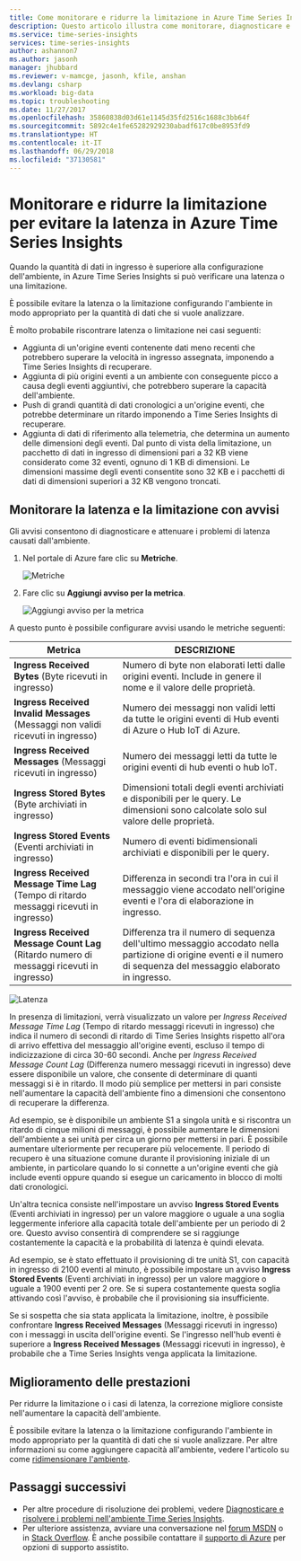 ```yaml
---
title: Come monitorare e ridurre la limitazione in Azure Time Series Insights | Microsoft Docs
description: Questo articolo illustra come monitorare, diagnosticare e attenuare i problemi di prestazioni che causano latenza e limitazione in Azure Time Series Insights.
ms.service: time-series-insights
services: time-series-insights
author: ashannon7
ms.author: jasonh
manager: jhubbard
ms.reviewer: v-mamcge, jasonh, kfile, anshan
ms.devlang: csharp
ms.workload: big-data
ms.topic: troubleshooting
ms.date: 11/27/2017
ms.openlocfilehash: 35860838d03d61e1145d35fd2516c1688c3bb64f
ms.sourcegitcommit: 5892c4e1fe65282929230abadf617c0be8953fd9
ms.translationtype: HT
ms.contentlocale: it-IT
ms.lasthandoff: 06/29/2018
ms.locfileid: "37130581"
---
```

# <a name="monitor-and-mitigate-throttling-to-reduce-latency-in-azure-time-series-insights"></a>Monitorare e ridurre la limitazione per evitare la latenza in Azure Time Series Insights
Quando la quantità di dati in ingresso è superiore alla configurazione dell'ambiente, in Azure Time Series Insights si può verificare una latenza o una limitazione.

È possibile evitare la latenza o la limitazione configurando l'ambiente in modo appropriato per la quantità di dati che si vuole analizzare.

È molto probabile riscontrare latenza o limitazione nei casi seguenti:

- Aggiunta di un'origine eventi contenente dati meno recenti che potrebbero superare la velocità in ingresso assegnata, imponendo a Time Series Insights di recuperare.
- Aggiunta di più origini eventi a un ambiente con conseguente picco a causa degli eventi aggiuntivi, che potrebbero superare la capacità dell'ambiente.
- Push di grandi quantità di dati cronologici a un'origine eventi, che potrebbe determinare un ritardo imponendo a Time Series Insights di recuperare.
- Aggiunta di dati di riferimento alla telemetria, che determina un aumento delle dimensioni degli eventi.  Dal punto di vista della limitazione, un pacchetto di dati in ingresso di dimensioni pari a 32 KB viene considerato come 32 eventi, ognuno di 1 KB di dimensioni. Le dimensioni massime degli eventi consentite sono 32 KB e i pacchetti di dati di dimensioni superiori a 32 KB vengono troncati.


## <a name="monitor-latency-and-throttling-with-alerts"></a>Monitorare la latenza e la limitazione con avvisi

Gli avvisi consentono di diagnosticare e attenuare i problemi di latenza causati dall'ambiente. 

1. Nel portale di Azure fare clic su **Metriche**. 

   ![Metriche](media/environment-mitigate-latency/add-metrics.png)

2. Fare clic su **Aggiungi avviso per la metrica**.  

    ![Aggiungi avviso per la metrica](media/environment-mitigate-latency/add-metric-alert.png)

A questo punto è possibile configurare avvisi usando le metriche seguenti:

|Metrica  |DESCRIZIONE  |
|---------|---------|
|**Ingress Received Bytes** (Byte ricevuti in ingresso)     | Numero di byte non elaborati letti dalle origini eventi. Include in genere il nome e il valore delle proprietà.  |  
|**Ingress Received Invalid Messages** (Messaggi non validi ricevuti in ingresso)     | Numero dei messaggi non validi letti da tutte le origini eventi di Hub eventi di Azure o Hub IoT di Azure.      |
|**Ingress Received Messages** (Messaggi ricevuti in ingresso)   | Numero dei messaggi letti da tutte le origini eventi di hub eventi o hub IoT.        |
|**Ingress Stored Bytes** (Byte archiviati in ingresso)     | Dimensioni totali degli eventi archiviati e disponibili per le query. Le dimensioni sono calcolate solo sul valore delle proprietà.        |
|**Ingress Stored Events** (Eventi archiviati in ingresso)     |   Numero di eventi bidimensionali archiviati e disponibili per le query.      |
|**Ingress Received Message Time Lag** (Tempo di ritardo messaggi ricevuti in ingresso)    |  Differenza in secondi tra l'ora in cui il messaggio viene accodato nell'origine eventi e l'ora di elaborazione in ingresso.      |
|**Ingress Received Message Count Lag** (Ritardo numero di messaggi ricevuti in ingresso)    |  Differenza tra il numero di sequenza dell'ultimo messaggio accodato nella partizione di origine eventi e il numero di sequenza del messaggio elaborato in ingresso.      |


![Latenza](media/environment-mitigate-latency/latency.png)

In presenza di limitazioni, verrà visualizzato un valore per *Ingress Received Message Time Lag* (Tempo di ritardo messaggi ricevuti in ingresso) che indica il numero di secondi di ritardo di Time Series Insights rispetto all'ora di arrivo effettiva del messaggio all'origine eventi, escluso il tempo di indicizzazione di circa 30-60 secondi.  Anche per *Ingress Received Message Count Lag* (Differenza numero messaggi ricevuti in ingresso) deve essere disponibile un valore, che consente di determinare di quanti messaggi si è in ritardo.  Il modo più semplice per mettersi in pari consiste nell'aumentare la capacità dell'ambiente fino a dimensioni che consentono di recuperare la differenza.  

Ad esempio, se è disponibile un ambiente S1 a singola unità e si riscontra un ritardo di cinque milioni di messaggi, è possibile aumentare le dimensioni dell'ambiente a sei unità per circa un giorno per mettersi in pari.  È possibile aumentare ulteriormente per recuperare più velocemente.  Il periodo di recupero è una situazione comune durante il provisioning iniziale di un ambiente, in particolare quando lo si connette a un'origine eventi che già include eventi oppure quando si esegue un caricamento in blocco di molti dati cronologici.

Un'altra tecnica consiste nell'impostare un avviso **Ingress Stored Events** (Eventi archiviati in ingresso) per un valore maggiore o uguale a una soglia leggermente inferiore alla capacità totale dell'ambiente per un periodo di 2 ore.  Questo avviso consentirà di comprendere se si raggiunge costantemente la capacità e la probabilità di latenza è quindi elevata.  

Ad esempio, se è stato effettuato il provisioning di tre unità S1, con capacità in ingresso di 2100 eventi al minuto, è possibile impostare un avviso **Ingress Stored Events** (Eventi archiviati in ingresso) per un valore maggiore o uguale a 1900 eventi per 2 ore. Se si supera costantemente questa soglia attivando così l'avviso, è probabile che il provisioning sia insufficiente.  

Se si sospetta che sia stata applicata la limitazione, inoltre, è possibile confrontare **Ingress Received Messages** (Messaggi ricevuti in ingresso) con i messaggi in uscita dell'origine eventi.  Se l'ingresso nell'hub eventi è superiore a **Ingress Received Messages** (Messaggi ricevuti in ingresso), è probabile che a Time Series Insights venga applicata la limitazione.

## <a name="improving-performance"></a>Miglioramento delle prestazioni 
Per ridurre la limitazione o i casi di latenza, la correzione migliore consiste nell'aumentare la capacità dell'ambiente. 

È possibile evitare la latenza o la limitazione configurando l'ambiente in modo appropriato per la quantità di dati che si vuole analizzare. Per altre informazioni su come aggiungere capacità all'ambiente, vedere l'articolo su come [ridimensionare l'ambiente](time-series-insights-how-to-scale-your-environment.md).

## <a name="next-steps"></a>Passaggi successivi
- Per altre procedure di risoluzione dei problemi, vedere [Diagnosticare e risolvere i problemi nell'ambiente Time Series Insights](time-series-insights-diagnose-and-solve-problems.md).
- Per ulteriore assistenza, avviare una conversazione nel [forum MSDN](https://social.msdn.microsoft.com/Forums/home?forum=AzureTimeSeriesInsights) o in [Stack Overflow](https://stackoverflow.com/questions/tagged/azure-timeseries-insights). È anche possibile contattare il [supporto di Azure](https://azure.microsoft.com/support/options/) per opzioni di supporto assistito.
